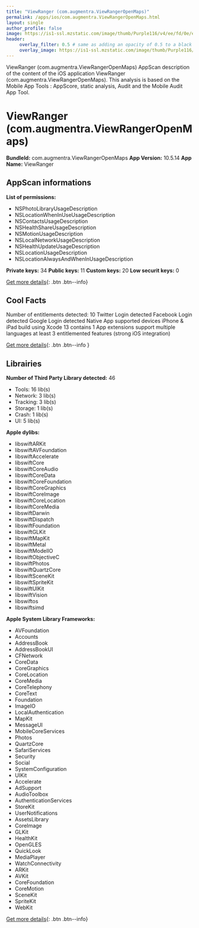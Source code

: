 ```yaml
---
title: "ViewRanger (com.augmentra.ViewRangerOpenMaps)"
permalink: /apps/ios/com.augmentra.ViewRangerOpenMaps.html
layout: single
author_profile: false
image: https://is1-ssl.mzstatic.com/image/thumb/Purple116/v4/ee/fd/0e/eefd0e4a-fba0-390a-0c31-9729a7f1dbb3/AppIcon-0-0-1x_U007emarketing-0-0-0-7-0-0-sRGB-0-0-0-GLES2_U002c0-512MB-85-220-0-0.png/512x512bb.jpg
header: 
     overlay_filter: 0.5 # same as adding an opacity of 0.5 to a black background
     overlay_image: https://is1-ssl.mzstatic.com/image/thumb/Purple116/v4/ee/fd/0e/eefd0e4a-fba0-390a-0c31-9729a7f1dbb3/AppIcon-0-0-1x_U007emarketing-0-0-0-7-0-0-sRGB-0-0-0-GLES2_U002c0-512MB-85-220-0-0.png/512x512bb.jpg
---
```

ViewRanger (com.augmentra.ViewRangerOpenMaps) AppScan description of the content of the iOS application ViewRanger (com.augmentra.ViewRangerOpenMaps). This analysis is based on the Mobile App Tools : AppScore, static analysis, Audit and the Mobile Audit App Tool.

# ViewRanger (com.augmentra.ViewRangerOpenMaps)

**BundleId:** com.augmentra.ViewRangerOpenMaps
**App Version:** 10.5.14
**App Name:** ViewRanger


## AppScan informations 

**List of permissions:** 
- NSPhotoLibraryUsageDescription
- NSLocationWhenInUseUsageDescription
- NSContactsUsageDescription
- NSHealthShareUsageDescription
- NSMotionUsageDescription
- NSLocalNetworkUsageDescription
- NSHealthUpdateUsageDescription
- NSLocationUsageDescription
- NSLocationAlwaysAndWhenInUsageDescription
  
  
**Private keys:** 34
**Public keys:** 11
**Custom keys:** 20
**Low securit keys:** 0
  
[Get more details](/pricing.html){: .btn .btn--info}

## Cool Facts

Number of entitlements detected: 10
Twitter Login detected
Facebook Login detected
Google Login detected
Native App
supported devices iPhone & iPad
build using Xcode 13
contains 1 App extensions
support multiple languages
at least 3 entitlemented features (strong iOS integration)
  
[Get more details](/pricing.html){: .btn .btn--info }

## Librairies 
**Number of Third Party Library detected:** 46
- Tools: 16 lib(s)
- Network: 3 lib(s)
- Tracking: 3 lib(s)
- Storage: 1 lib(s)
- Crash: 1 lib(s)
- UI: 5 lib(s)


**Apple dylibs:**
- libswiftARKit
- libswiftAVFoundation
- libswiftAccelerate
- libswiftCore
- libswiftCoreAudio
- libswiftCoreData
- libswiftCoreFoundation
- libswiftCoreGraphics
- libswiftCoreImage
- libswiftCoreLocation
- libswiftCoreMedia
- libswiftDarwin
- libswiftDispatch
- libswiftFoundation
- libswiftGLKit
- libswiftMapKit
- libswiftMetal
- libswiftModelIO
- libswiftObjectiveC
- libswiftPhotos
- libswiftQuartzCore
- libswiftSceneKit
- libswiftSpriteKit
- libswiftUIKit
- libswiftVision
- libswiftos
- libswiftsimd


**Apple System Library Frameworks:**
- AVFoundation
- Accounts
- AddressBook
- AddressBookUI
- CFNetwork
- CoreData
- CoreGraphics
- CoreLocation
- CoreMedia
- CoreTelephony
- CoreText
- Foundation
- ImageIO
- LocalAuthentication
- MapKit
- MessageUI
- MobileCoreServices
- Photos
- QuartzCore
- SafariServices
- Security
- Social
- SystemConfiguration
- UIKit
- Accelerate
- AdSupport
- AudioToolbox
- AuthenticationServices
- StoreKit
- UserNotifications
- AssetsLibrary
- CoreImage
- GLKit
- HealthKit
- OpenGLES
- QuickLook
- MediaPlayer
- WatchConnectivity
- ARKit
- AVKit
- CoreFoundation
- CoreMotion
- SceneKit
- SpriteKit
- WebKit


  
[Get more details](/pricing.html){: .btn .btn--info}

